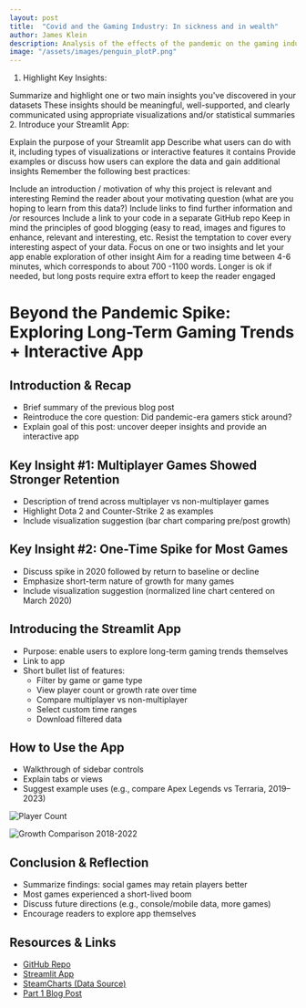 ```yaml
---
layout: post
title:  "Covid and the Gaming Industry: In sickness and in wealth"
author: James Klein
description: Analysis of the effects of the pandemic on the gaming industry, with interactive streamlit tool
image: "/assets/images/penguin_plotP.png"
---
```




1. Highlight Key Insights: 

Summarize and highlight one or two main insights you've discovered in your datasets 
These insights should be meaningful, well-supported, and clearly communicated using appropriate visualizations and/or statistical summaries
2. Introduce your Streamlit App: 

Explain the purpose of your Streamlit app
Describe what users can do with it, including types of visualizations or interactive features it contains
Provide examples or discuss how users can explore the data and gain additional insights 
Remember the following best practices: 

Include an introduction / motivation of why this project is relevant and interesting
Remind the reader about your motivating question (what are you hoping to learn from this data?)
Include links to find further information and /or resources
Include a link to your code in a separate GitHub repo
Keep in mind the principles of good blogging (easy to read, images and figures to enhance, relevant and interesting, etc.
Resist the temptation to cover every interesting aspect of your data.  Focus on one or two insights and let your app enable exploration of other insight
Aim for a reading time between 4-6 minutes, which corresponds to about 700 -1100 words.
Longer is ok if needed, but long posts require extra effort to keep the reader engaged

# Beyond the Pandemic Spike: Exploring Long-Term Gaming Trends + Interactive App

## Introduction & Recap
- Brief summary of the previous blog post
- Reintroduce the core question: Did pandemic-era gamers stick around?
- Explain goal of this post: uncover deeper insights and provide an interactive app

## Key Insight #1: Multiplayer Games Showed Stronger Retention
- Description of trend across multiplayer vs non-multiplayer games
- Highlight Dota 2 and Counter-Strike 2 as examples
- Include visualization suggestion (bar chart comparing pre/post growth)

## Key Insight #2: One-Time Spike for Most Games
- Discuss spike in 2020 followed by return to baseline or decline
- Emphasize short-term nature of growth for many games
- Include visualization suggestion (normalized line chart centered on March 2020)

## Introducing the Streamlit App
- Purpose: enable users to explore long-term gaming trends themselves
- Link to app
- Short bullet list of features:
  - Filter by game or game type
  - View player count or growth rate over time
  - Compare multiplayer vs non-multiplayer
  - Select custom time ranges
  - Download filtered data

## How to Use the App
- Walkthrough of sidebar controls
- Explain tabs or views
- Suggest example uses (e.g., compare Apex Legends vs Terraria, 2019–2023)

![Player Count](https://schneeman71.github.io/Klein-Blog/assets/images/player_count.png)

![Growth Comparison 2018-2022](https://schneeman71.github.io/Klein-Blog/assets/images/growth_comparison.png)

## Conclusion & Reflection
- Summarize findings: social games may retain players better
- Most games experienced a short-lived boom
- Discuss future directions (e.g., console/mobile data, more games)
- Encourage readers to explore app themselves

## Resources & Links
- [GitHub Repo](https://github.com/Schneeman71/Klein-Blog/_posts)
- [Streamlit App](#)
- [SteamCharts (Data Source)](https://steamcharts.com/)
- [Part 1 Blog Post](https://schneeman71.github.io/Klein-Blog/)


